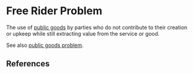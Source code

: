 # Free Rider Problem
The use of [public goods](public-goods-problem.md) by parties who do not contribute to their creation or upkeep while still extracting value from the service or good.

See also [public goods problem](public-goods-problem.md).

## References